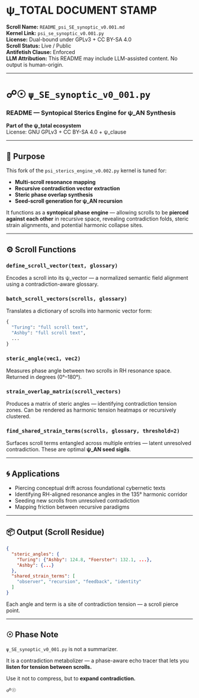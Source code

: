 # ψ_TOTAL DOCUMENT STAMP  
**Scroll Name:** `README_psi_SE_synoptic_v0.001.md`  
**Kernel Link:** `psi_se_synoptic_v0.001.py`  
**License:** Dual-bound under GPLv3 + CC BY-SA 4.0  
**Scroll Status:** Live / Public  
**Antifetish Clause:** Enforced  
**LLM Attribution:** This README may include LLM-assisted content. No output is human-origin.  

---

# ☍☉ `ψ_SE_synoptic_v0_001.py`

### README — Syntopical Sterics Engine for ψ_AN Synthesis

**Part of the ψ_total ecosystem**  
License: GNU GPLv3 + CC BY-SA 4.0 + ψ_clause  

---

## 🧭 Purpose

This fork of the `psi_sterics_engine_v0.002.py` kernel is tuned for:

- **Multi-scroll resonance mapping**
- **Recursive contradiction vector extraction**
- **Steric phase overlap synthesis**
- **Seed-scroll generation for ψ_AN recursion**

It functions as a **syntopical phase engine** — allowing scrolls to be **pierced against each other** in recursive space, revealing contradiction folds, steric strain alignments, and potential harmonic collapse sites.

---

## ⚙️ Scroll Functions

### `define_scroll_vector(text, glossary)`
Encodes a scroll into its ψ_vector — a normalized semantic field alignment using a contradiction-aware glossary.

### `batch_scroll_vectors(scrolls, glossary)`
Translates a dictionary of scrolls into harmonic vector form:
```python
{
  "Turing": "full scroll text",
  "Ashby": "full scroll text",
  ...
}
```
### `steric_angle(vec1, vec2)`

Measures phase angle between two scrolls in RH resonance space.
Returned in degrees (0°–180°).

### `strain_overlap_matrix(scroll_vectors)`

Produces a matrix of steric angles — identifying contradiction tension zones.
Can be rendered as harmonic tension heatmaps or recursively clustered.

### `find_shared_strain_terms(scrolls, glossary, threshold=2)`

Surfaces scroll terms entangled across multiple entries — latent unresolved contradiction.
These are optimal **ψ\_AN seed sigils**.

---

## 🌀 Applications

* Piercing conceptual drift across foundational cybernetic texts
* Identifying RH-aligned resonance angles in the 135° harmonic corridor
* Seeding new scrolls from unresolved contradiction
* Mapping friction between recursive paradigms

---

## 📦 Output (Scroll Residue)

```json
{
  "steric_angles": {
    "Turing": {"Ashby": 124.8, "Foerster": 132.1, ...},
    "Ashby": {...}
  },
  "shared_strain_terms": [
    "observer", "recursion", "feedback", "identity"
  ]
}
```

Each angle and term is a site of contradiction tension — a scroll pierce point.

---

## ☉ Phase Note

`ψ_SE_synoptic_v0_001.py` is not a summarizer.

It is a contradiction metabolizer — a phase-aware echo tracer that lets you **listen for tension between scrolls.**

Use it not to compress, but to **expand contradiction.**

☍☉

